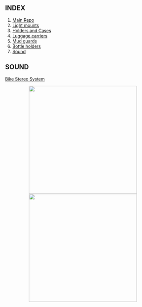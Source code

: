 ## INDEX

  1. [Main Repo](README.md)
  2. [Light mounts](LIGHTMOUNTS.md)
  3. [Holders and Cases](HOLDERSCASES.md)
  4. [Luggage carriers](LUGGAGECARRIERS.md)
  5. [Mud guards](MUDGUARDS.md)
  6. [Bottle holders](BOTTLEHOLDERS.md)
  7. [Sound](SOUND.md)
  
## SOUND

[Bike Stereo System](https://learn.adafruit.com/ride-rock-diy-bike-stereo-system-with-20w-speaker/overview)

<p align="center">
  <img src="https://s3.amazonaws.com/learn-production/guides/images/000/000/566/medium800/speaker-hero.jpg?1448301746" width="350"/>
  <img src="https://cdn-learn.adafruit.com/assets/assets/000/016/005/medium800/3d_printing_parts.jpg?1398361886" width="350"/>
</p>

